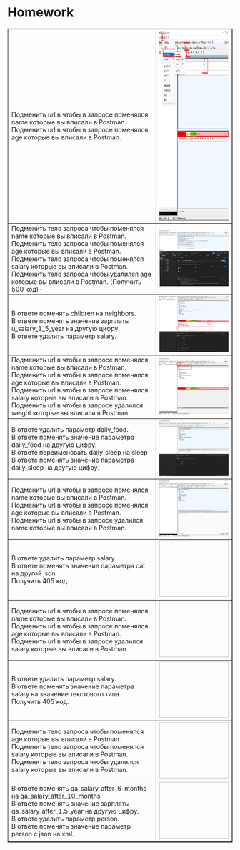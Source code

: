 <!DOCTYPE html>
<h1>Homework</h1>

<html>
 <head>
  <meta charset="utf-8">
 </head>
 <body>
  <table border="1">
   <tr>
    <td> Подменить url в чтобы в запросе поменялся name которые вы вписали в Postman.
    <br> Подменить url в чтобы в запросе поменялся age которые вы вписали в Postman.
    <td><img src="https://github.com/StasTsb/Fiddler/blob/7dfad23cbd0c9392420d95db4da09750c3a54508/screen/01.png" width="580" height="426"></td>
   </tr>
   <tr>
    <td> Подменить тело запроса чтобы поменялся name которые вы вписали в Postman.
    <br> Подменить тело запроса чтобы поменялся age которые вы вписали в Postman. 
    <br> Подменить тело запроса чтобы поменялся salary которые вы вписали в Postman.
    <br> Подменить тело запроса чтобы удалился age которые вы вписали в Postman.  (Получить 500 код)-
    <td><img src="https://github.com/StasTsb/Fiddler/blob/0e3344b1ffd82fddd99aa759c0133c5cd02b4606/screen/02.png" width="340" height="126"></td>
  </tr>
    <tr>
    <td> В ответе поменять children на neighbors. 
    <br> В ответе поменять значение зарплаты u_salary_1_5_year на другую цифру. 
    <br> В ответе удалить параметр salary. 
    <td><img src="https://github.com/StasTsb/Fiddler/blob/021fe11808629b341f66ae6148cf1260a0e03188/screen/03.png" width="340" height="126"></td>
   </tr>
   <tr>
    <td> Подменить url в чтобы в запросе поменялся name которые вы вписали в Postman.
    <br> Подменить url в чтобы в запросе поменялся age которые вы вписали в Postman. 
    <br> Подменить url в чтобы в запросе поменялся salary которые вы вписали в Postman. 
    <br> Подменить url в чтобы в запросе удалился weight которые вы вписали в Postman.
    <td><img src="https://github.com/StasTsb/Fiddler/blob/3fa0266f2da505fec23a4d089b4ac221e4939e70/screen/04.png" width="340" height="126"></td>
  </tr>
    <tr>
    <td> В ответе удалить параметр  daily_food.
    <br> В ответе поменять значение параметра daily_food на другую цифру.     
    <br> В ответе переименовать daily_sleep на sleep
    <br> В ответе поменять значение параметра daily_sleep на другую цифру.
    <td><img src="https://github.com/StasTsb/Fiddler/blob/f61e0296639d854e7bf80b28e95995136f523cbc/screen/05.png" width="340" height="126"></td>
   </tr>
    <tr>
    <td> Подменить url в чтобы в запросе поменялся name которые вы вписали в Postman.
    <br> Подменить url в чтобы в запросе поменялся age которые вы вписали в Postman. 
    <br> Подменить url в чтобы в запросе удалился name которые вы вписали в Postman.
    <td><img src="https://github.com/StasTsb/Fiddler/blob/f61e0296639d854e7bf80b28e95995136f523cbc/screen/06.png" width="340" height="126"></td>
    <tr>
    <td> В ответе удалить параметр  salary.
    <br> В ответе поменять значение параметра cat на другой json. 
    <br> Получить 405 код.
    <td><img src="  " width="340" height="126"></td>
   </tr>
    <tr>
    <td>Подменить url в чтобы в запросе поменялся name которые вы вписали в Postman.
    <br> Подменить url в чтобы в запросе поменялся age которые вы вписали в Postman. 
    <br> Подменить url в чтобы в запросе удалился salary которые вы вписали в Postman.
    <td><img src="  " width="340" height="126"></td>
   </tr>
    <tr>
    <td> В ответе удалить параметр  salary.
    <br> В ответе поменять значение параметра salary на значение текстового типа. 
    <br> Получить 405 код.
    <td><img src="  " width="340" height="126"></td>
   </tr>
    <tr>
    <td> Подменить тело запроса чтобы поменялся age которые вы вписали в Postman. 
    <br> Подменить тело запроса чтобы поменялся salary которые вы вписали в Postman. 
    <br> Подменить тело запроса чтобы удалился salary которые вы вписали в Postman.
    <td><img src="  " width="340" height="126"></td>
   </tr>
    <tr>
    <td> В ответе поменять qa_salary_after_6_months на qa_salary_after_10_months. 
    <br> В ответе поменять значение зарплаты qa_salary_after_1.5_year на другую цифру. 
    <br> В ответе удалить параметр person. 
    <br> В ответе поменять значение параметр person с json на xml.
    <td><img src="  " width="340" height="126"></td>
   </tr>
  </tr>
 </table>
 </body>
</html>

